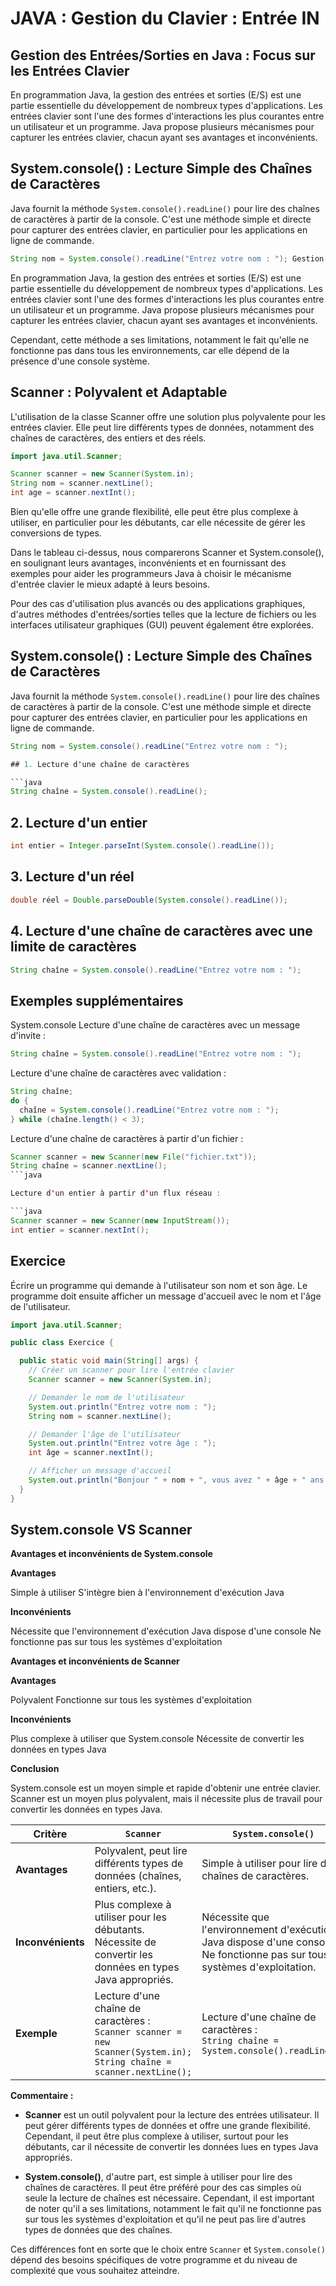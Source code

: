 # JAVA : Gestion du Clavier : Entrée IN


## Gestion des Entrées/Sorties en Java : Focus sur les Entrées Clavier

En programmation Java, la gestion des entrées et sorties (E/S) est une partie essentielle du développement de nombreux types d'applications. Les entrées clavier sont l'une des formes d'interactions les plus courantes entre un utilisateur et un programme. Java propose plusieurs mécanismes pour capturer les entrées clavier, chacun ayant ses avantages et inconvénients.

## System.console() : Lecture Simple des Chaînes de Caractères

Java fournit la méthode `System.console().readLine()` pour lire des chaînes de caractères à partir de la console. C'est une méthode simple et directe pour capturer des entrées clavier, en particulier pour les applications en ligne de commande.

```java
String nom = System.console().readLine("Entrez votre nom : "); Gestion des Entrées/Sorties en Java : Focus sur les Entrées Clavier
```

En programmation Java, la gestion des entrées et sorties (E/S) est une partie essentielle du développement de nombreux types d'applications. Les entrées clavier sont l'une des formes d'interactions les plus courantes entre un utilisateur et un programme. Java propose plusieurs mécanismes pour capturer les entrées clavier, chacun ayant ses avantages et inconvénients.


Cependant, cette méthode a ses limitations, notamment le fait qu'elle ne fonctionne pas dans tous les environnements, car elle dépend de la présence d'une console système.

## Scanner : Polyvalent et Adaptable

L'utilisation de la classe Scanner offre une solution plus polyvalente pour les entrées clavier. Elle peut lire différents types de données, notamment des chaînes de caractères, des entiers et des réels.

```java
import java.util.Scanner;

Scanner scanner = new Scanner(System.in);
String nom = scanner.nextLine();
int age = scanner.nextInt();
```
Bien qu'elle offre une grande flexibilité, elle peut être plus complexe à utiliser, en particulier pour les débutants, car elle nécessite de gérer les conversions de types.

Dans le tableau ci-dessus, nous comparerons Scanner et System.console(), en soulignant leurs avantages, inconvénients et en fournissant des exemples pour aider les programmeurs Java à choisir le mécanisme d'entrée clavier le mieux adapté à leurs besoins.

Pour des cas d'utilisation plus avancés ou des applications graphiques, d'autres méthodes d'entrées/sorties telles que la lecture de fichiers ou les interfaces utilisateur graphiques (GUI) peuvent également être explorées.

## System.console() : Lecture Simple des Chaînes de Caractères

Java fournit la méthode `System.console().readLine()` pour lire des chaînes de caractères à partir de la console. C'est une méthode simple et directe pour capturer des entrées clavier, en particulier pour les applications en ligne de commande.

```java
String nom = System.console().readLine("Entrez votre nom : ");

## 1. Lecture d'une chaîne de caractères

```java
String chaîne = System.console().readLine();
```


## 2. Lecture d'un entier

```java
int entier = Integer.parseInt(System.console().readLine());
```

## 3. Lecture d'un réel
```java
double réel = Double.parseDouble(System.console().readLine());
```


## 4. Lecture d'une chaîne de caractères avec une limite de caractères
```java
String chaîne = System.console().readLine("Entrez votre nom : ");
```



##  Exemples supplémentaires

System.console
Lecture d'une chaîne de caractères avec un message d'invite :

```java
String chaîne = System.console().readLine("Entrez votre nom : ");
```

Lecture d'une chaîne de caractères avec validation :
```java
String chaîne;
do {
  chaîne = System.console().readLine("Entrez votre nom : ");
} while (chaîne.length() < 3);
```

Lecture d'une chaîne de caractères à partir d'un fichier :

```java
Scanner scanner = new Scanner(new File("fichier.txt"));
String chaîne = scanner.nextLine();
```java

Lecture d'un entier à partir d'un flux réseau :

```java
Scanner scanner = new Scanner(new InputStream());
int entier = scanner.nextInt();
```

## Exercice

Écrire un programme qui demande à l'utilisateur son nom et son âge. Le programme doit ensuite afficher un message d'accueil avec le nom et l'âge de l'utilisateur.

```java
import java.util.Scanner;

public class Exercice {

  public static void main(String[] args) {
    // Créer un scanner pour lire l'entrée clavier
    Scanner scanner = new Scanner(System.in);

    // Demander le nom de l'utilisateur
    System.out.println("Entrez votre nom : ");
    String nom = scanner.nextLine();

    // Demander l'âge de l'utilisateur
    System.out.println("Entrez votre âge : ");
    int âge = scanner.nextInt();

    // Afficher un message d'accueil
    System.out.println("Bonjour " + nom + ", vous avez " + âge + " ans.");
  }
}
```

## System.console  VS Scanner

  **Avantages et inconvénients de System.console**
  
**Avantages**

Simple à utiliser
S'intègre bien à l'environnement d'exécution Java

**Inconvénients**

Nécessite que l'environnement d'exécution Java dispose d'une console
Ne fonctionne pas sur tous les systèmes d'exploitation

**Avantages et inconvénients de Scanner**

**Avantages**

Polyvalent
Fonctionne sur tous les systèmes d'exploitation

**Inconvénients**

Plus complexe à utiliser que System.console
Nécessite de convertir les données en types Java

**Conclusion**

System.console est un moyen simple et rapide d'obtenir une entrée clavier. Scanner est un moyen plus polyvalent, mais il nécessite plus de travail pour convertir les données en types Java.

| Critère          | `Scanner`                                                         | `System.console()`                                 |
| -----------------| ------------------------------------------------------------------ | -------------------------------------------------- |
| **Avantages**    | Polyvalent, peut lire différents types de données (chaînes, entiers, etc.). | Simple à utiliser pour lire des chaînes de caractères. |
| **Inconvénients**| Plus complexe à utiliser pour les débutants. Nécessite de convertir les données en types Java appropriés. | Nécessite que l'environnement d'exécution Java dispose d'une console. Ne fonctionne pas sur tous les systèmes d'exploitation. |
| **Exemple**      | Lecture d'une chaîne de caractères :<br>`Scanner scanner = new Scanner(System.in);`<br>`String chaîne = scanner.nextLine();` | Lecture d'une chaîne de caractères :<br>`String chaîne = System.console().readLine();` |

**Commentaire :**

- **Scanner** est un outil polyvalent pour la lecture des entrées utilisateur. Il peut gérer différents types de données et offre une grande flexibilité. Cependant, il peut être plus complexe à utiliser, surtout pour les débutants, car il nécessite de convertir les données lues en types Java appropriés.

- **System.console()**, d'autre part, est simple à utiliser pour lire des chaînes de caractères. Il peut être préféré pour des cas simples où seule la lecture de chaînes est nécessaire. Cependant, il est important de noter qu'il a ses limitations, notamment le fait qu'il ne fonctionne pas sur tous les systèmes d'exploitation et qu'il ne peut pas lire d'autres types de données que des chaînes.

Ces différences font en sorte que le choix entre `Scanner` et `System.console()` dépend des besoins spécifiques de votre programme et du niveau de complexité que vous souhaitez atteindre.

